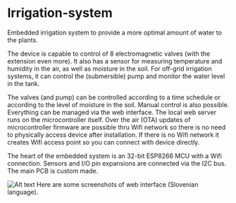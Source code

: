 # Irrigation-system
Embedded irrigation system to provide a more optimal amount of water to the plants.

The device is capable to control of 8 electromagnetic valves (with the extension even more). It also has a sensor for measuring temperature and humidity in the air, as well as moisture in the soil. For off-grid irrigation systems, it can control the (submersible) pump and monitor the water level in the tank.

The valves (and pump) can be controlled according to a time schedule or according to the level of moisture in the soil. Manual control is also possible. Everything can be managed via the web interface. The local web server runs on the microcontroller itself. Over the air (OTA) updates of microcontroller firmware are possible thru Wifi network so there is no need to physically access device after installation. If there is no Wifi network it creates Wifi access point so you can connect with device directly.

The heart of the embedded system is an 32-bit ESP8266 MCU with a Wifi connection. Sensors and I/O pin expansions are connected via the I2C bus. The main PCB is custom made.

![Alt text](https://github.com/msedej96/readme-images/blob/main/Irrigation-system-screenshots.jpg "Optional title")
Here are some screenshots of web interface (Slovenian language).

